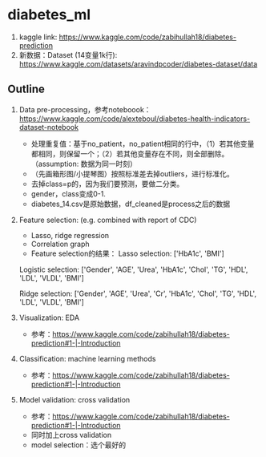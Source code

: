 # diabetes_ml

1. kaggle link: https://www.kaggle.com/code/zabihullah18/diabetes-prediction
2. 新数据：Dataset (14变量1k行): https://www.kaggle.com/datasets/aravindpcoder/diabetes-dataset/data 

## Outline

1. Data pre-processing，参考noteboook：https://www.kaggle.com/code/alexteboul/diabetes-health-indicators-dataset-notebook
   - 处理重复值：基于no_patient，no_patient相同的行中，（1）若其他变量都相同，则保留一个；（2）若其他变量存在不同，则全部删除。（assumption: 数据为同一时刻）
   - （先画箱形图/小提琴图）按照标准差去掉outliers，进行标准化。
   - 去掉class=p的，因为我们要预测，要做二分类。
   - gender，class变成0-1.
   - diabetes_14.csv是原始数据，df_cleaned是process之后的数据
2. Feature selection: (e.g. combined with report of CDC)
   - Lasso, ridge regression
   - Correlation graph
   - Feature selection的结果：
   Lasso selection: ['HbA1c', 'BMI']

   Logistic selection: ['Gender', 'AGE', 'Urea', 'HbA1c', 'Chol', 'TG', 'HDL', 'LDL', 'VLDL', 'BMI']
       
   Ridge selection: ['Gender', 'AGE', 'Urea', 'Cr', 'HbA1c', 'Chol', 'TG', 'HDL', 'LDL', 'VLDL', 'BMI']
3. Visualization: EDA
   - 参考：https://www.kaggle.com/code/zabihullah18/diabetes-prediction#1-|-Introduction
4. Classification: machine learning methods
   - 参考：https://www.kaggle.com/code/zabihullah18/diabetes-prediction#1-|-Introduction
5. Model validation: cross validation
   - 参考：https://www.kaggle.com/code/zabihullah18/diabetes-prediction#1-|-Introduction
   - 同时加上cross validation
   - model selection：选个最好的
